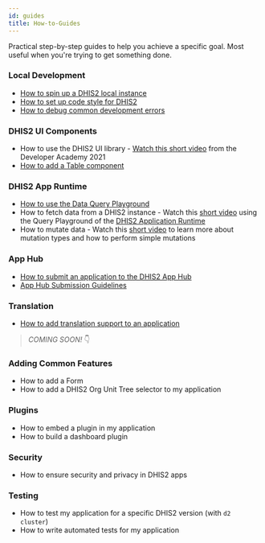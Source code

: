 ```yaml
---
id: guides
title: How-to-Guides
---
```


Practical step-by-step guides to help you achieve a specific goal. Most useful when you're trying to get something done.

### Local Development
- [How to spin up a DHIS2 local instance](/docs/guides/spin-up-local-instance)
- [How to set up code style for DHIS2](/docs/guides/code-style)
- [How to debug common development errors](/docs/guides/debug-instance)

### DHIS2 UI Components
- How to use the DHIS2 UI library - [Watch this short video](https://youtu.be/Brvi4DsIRN8?list=PLo6Seh-066Rze0f3zo-mIRRueKdhw4Vnm&t=801) from the Developer Academy 2021  
- [How to add a Table component](/docs/guides/ui-table)

### DHIS2 App Runtime
- [How to use the Data Query Playground](/docs/guides/query-playground)
- How to fetch data from a DHIS2 instance - Watch this [short video](https://youtu.be/zw0UwsZ2Pww?list=PLo6Seh-066RynhjhnJNUITOZykA7397We&t=349) using the Query Playground of the [DHIS2 Application Runtime](https://runtime.dhis2.nu/#/)
- How to mutate data - Watch this [short video](https://youtu.be/dLoOWGJU0Cg) to learn more about mutation types and how to perform simple mutations

### App Hub
- [How to submit an application to the DHIS2 App Hub](/docs/guides/submit-apphub)
- [App Hub Submission Guidelines](/docs/guides/apphub-guidelines)

### Translation
- [How to add translation support to an application](/docs/guides/translation-support)

> _COMING SOON!_ 👇

### Adding Common Features
- How to add a Form
- How to add a DHIS2 Org Unit Tree selector to my application

### Plugins
- How to embed a plugin in my application
- How to build a dashboard plugin

### Security
- How to ensure security and privacy in DHIS2 apps

### Testing
- How to test my application for a specific DHIS2 version (with `d2 cluster`)
- How to write automated tests for my application
